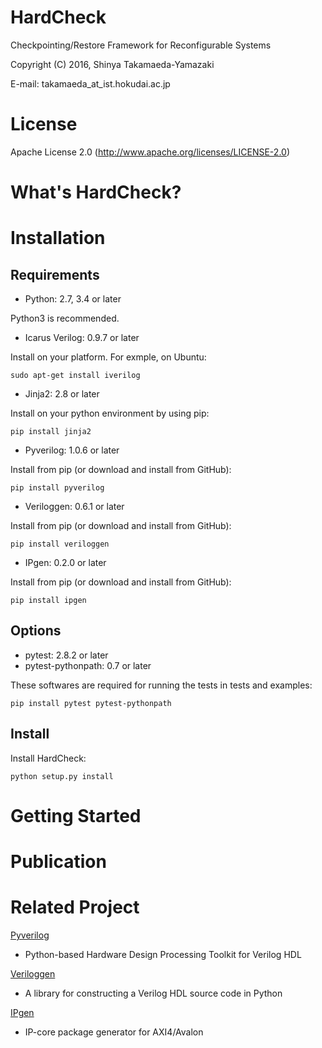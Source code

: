 HardCheck
==============================

Checkpointing/Restore Framework for Reconfigurable Systems

Copyright (C) 2016, Shinya Takamaeda-Yamazaki

E-mail: takamaeda\_at\_ist.hokudai.ac.jp


License
==============================

Apache License 2.0
(http://www.apache.org/licenses/LICENSE-2.0)


What's HardCheck?
==============================



Installation
==============================

Requirements
--------------------

- Python: 2.7, 3.4 or later

Python3 is recommended.

- Icarus Verilog: 0.9.7 or later

Install on your platform. For exmple, on Ubuntu:

    sudo apt-get install iverilog

- Jinja2: 2.8 or later

Install on your python environment by using pip:

    pip install jinja2

- Pyverilog: 1.0.6 or later

Install from pip (or download and install from GitHub):

    pip install pyverilog
    
- Veriloggen: 0.6.1 or later

Install from pip (or download and install from GitHub):

    pip install veriloggen
    
- IPgen: 0.2.0 or later

Install from pip (or download and install from GitHub):

    pip install ipgen

Options
--------------------

- pytest: 2.8.2 or later
- pytest-pythonpath: 0.7 or later

These softwares are required for running the tests in tests and examples:

    pip install pytest pytest-pythonpath

Install
--------------------

Install HardCheck:

    python setup.py install


Getting Started
==============================


Publication
==============================


Related Project
==============================

[Pyverilog](https://github.com/PyHDI/Pyverilog)
- Python-based Hardware Design Processing Toolkit for Verilog HDL

[Veriloggen](https://github.com/PyHDI/veriloggen)
- A library for constructing a Verilog HDL source code in Python

[IPgen](https://github.com/PyHDI/ipgen)
- IP-core package generator for AXI4/Avalon
